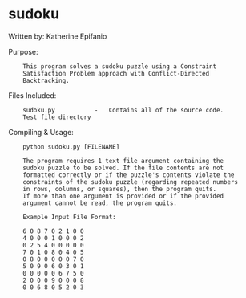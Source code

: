 # sudoku
Written by: Katherine Epifanio

Purpose:
        
        This program solves a sudoku puzzle using a Constraint
        Satisfaction Problem approach with Conflict-Directed
        Backtracking.

Files Included:
        
        sudoku.py           -   Contains all of the source code.
        Test file directory

Compiling & Usage:
        
        python sudoku.py [FILENAME]

        The program requires 1 text file argument containing the
        sudoku puzzle to be solved. If the file contents are not
        formatted correctly or if the puzzle's contents violate the
        constraints of the sudoku puzzle (regarding repeated numbers
        in rows, columns, or squares), then the program quits.
        If more than one argument is provided or if the provided
        argument cannot be read, the program quits.

        Example Input File Format:

        6 0 8 7 0 2 1 0 0
        4 0 0 0 1 0 0 0 2
        0 2 5 4 0 0 0 0 0
        7 0 1 0 8 0 4 0 5
        0 8 0 0 0 0 0 7 0
        5 0 9 0 6 0 3 0 1
        0 0 0 0 0 6 7 5 0
        2 0 0 0 9 0 0 0 8
        0 0 6 8 0 5 2 0 3
